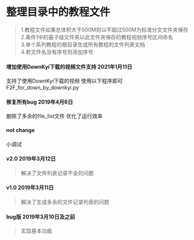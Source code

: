 
# 整理目录中的教程文件
> 1.教程文件如果总体积大于500M则以不超过500M为标准分文文件夹保存  
> 2.条件1中的最子级文件夹以此文件夹保存的教程视频序号区间命名  
> 3.单个系列教程的根目录生成所有教程的文件列表文档  
> 4.若文件名没有序号则添加序号  



#### 增加使用DownKyi下载的视频文件支持 2021年1月11日
支持了使用DownKyi下载的视频
使用以下程序即可
F2F_for_down_by_downkyi.py


#### 修复所有bug 2019年4月6日
删除了多余的file_list文件
优化了运行效率




#### not change
小调试



#### v2.0 2019年3月12日
> 解决了文件列表记录不全的问题




#### v1.0 2019年3月11日
> 解决了生成多余的文件记录列表的问题




#### bug版 2019年3月10日及之前
> 实现基本功能
